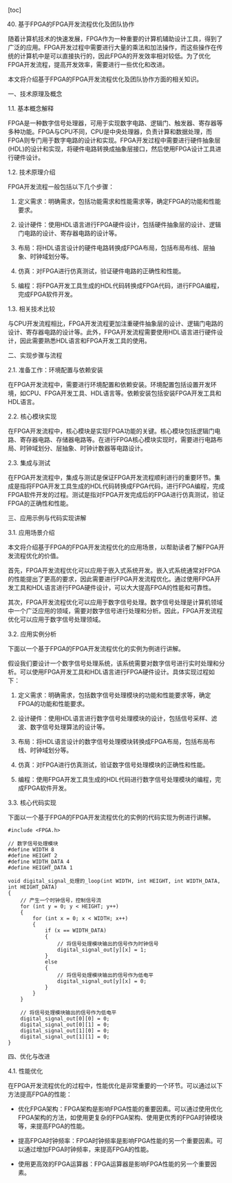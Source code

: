 
[toc]                    
                
                
40. 基于FPGA的FPGA开发流程优化及团队协作

随着计算机技术的快速发展，FPGA作为一种重要的计算机辅助设计工具，得到了广泛的应用。FPGA开发过程中需要进行大量的乘法和加法操作，而这些操作在传统的计算机中是可以直接执行的，因此FPGA的开发效率相对较低。为了优化FPGA开发流程，提高开发效率，需要进行一些优化和改进。

本文将介绍基于FPGA的FPGA开发流程优化及团队协作方面的相关知识。

一、技术原理及概念

1.1. 基本概念解释

FPGA是一种数字信号处理器，可用于实现数字电路、逻辑门、触发器、寄存器等多种功能。FPGA与CPU不同，CPU是中央处理器，负责计算和数据处理，而FPGA则专门用于数字电路的设计和实现。FPGA开发过程中需要进行硬件抽象层(HDL)的设计和实现，将硬件电路转换成抽象层接口，然后使用FPGA设计工具进行硬件设计。

1.2. 技术原理介绍

FPGA开发流程一般包括以下几个步骤：

1. 定义需求：明确需求，包括功能需求和性能需求等，确定FPGA的功能和性能要求。

2. 设计硬件：使用HDL语言进行FPGA硬件设计，包括硬件抽象层的设计、逻辑门电路的设计、寄存器电路的设计等。

3. 布局：将HDL语言设计的硬件电路转换成FPGA布局，包括布局布线、层抽象、时钟域划分等。

4. 仿真：对FPGA进行仿真测试，验证硬件电路的正确性和性能。

5. 编程：将FPGA开发工具生成的HDL代码转换成FPGA代码，进行FPGA编程，完成FPGA软件开发。

1.3. 相关技术比较

与CPU开发流程相比，FPGA开发流程更加注重硬件抽象层的设计、逻辑门电路的设计、寄存器电路的设计等。此外，FPGA开发流程需要使用HDL语言进行硬件设计，因此需要熟悉HDL语言和FPGA开发工具的使用。

二、实现步骤与流程

2.1. 准备工作：环境配置与依赖安装

在FPGA开发流程中，需要进行环境配置和依赖安装。环境配置包括设置开发环境，如CPU、FPGA开发工具、HDL语言等。依赖安装包括安装FPGA开发工具和HDL语言。

2.2. 核心模块实现

在FPGA开发流程中，核心模块是实现FPGA功能的关键。核心模块包括逻辑门电路、寄存器电路、存储器电路等。在进行FPGA核心模块实现时，需要进行电路布局、时钟域划分、层抽象、时钟计数器等电路设计。

2.3. 集成与测试

在FPGA开发流程中，集成与测试是保证FPGA开发流程顺利进行的重要环节。集成是指将FPGA开发工具生成的HDL代码转换成FPGA代码，进行FPGA编程，完成FPGA软件开发的过程。测试是指对FPGA开发完成后的FPGA进行仿真测试，验证FPGA的正确性和性能。

三、应用示例与代码实现讲解

3.1. 应用场景介绍

本文将介绍基于FPGA的FPGA开发流程优化的应用场景，以帮助读者了解FPGA开发流程优化的价值。

首先，FPGA开发流程优化可以应用于嵌入式系统开发。嵌入式系统通常对FPGA的性能提出了更高的要求，因此需要进行FPGA开发流程优化。通过使用FPGA开发工具和HDL语言进行FPGA硬件设计，可以大大提高FPGA的性能和可靠性。

其次，FPGA开发流程优化可以应用于数字信号处理。数字信号处理是计算机领域中一个广泛应用的领域，需要对数字信号进行处理和分析。因此，FPGA开发流程优化可以应用于数字信号处理领域。

3.2. 应用实例分析

下面以一个基于FPGA的FPGA开发流程优化的实例为例进行讲解。

假设我们要设计一个数字信号处理系统，该系统需要对数字信号进行实时处理和分析。可以使用FPGA开发工具和HDL语言进行FPGA硬件设计。具体实现过程如下：

1. 定义需求：明确需求，包括数字信号处理模块的功能和性能要求等，确定FPGA的功能和性能要求。

2. 设计硬件：使用HDL语言进行数字信号处理模块的设计，包括信号采样、滤波、数字信号处理算法的设计等。

3. 布局：将HDL语言设计的数字信号处理模块转换成FPGA布局，包括布局布线、时钟域划分等。

4. 仿真：对FPGA进行仿真测试，验证数字信号处理模块的正确性和性能。

5. 编程：使用FPGA开发工具生成的HDL代码进行数字信号处理模块的编程，完成FPGA软件开发。

3.3. 核心代码实现

下面以一个基于FPGA的FPGA开发流程优化的实例的代码实现为例进行讲解。

```
#include <FPGA.h>

// 数字信号处理模块
#define WIDTH 8
#define HEIGHT 2
#define WIDTH_DATA 4
#define HEIGHT_DATA 1

void digital_signal_处理的_loop(int WIDTH, int HEIGHT, int WIDTH_DATA, int HEIGHT_DATA)
{
    // 产生一个时钟信号，控制信号流
    for (int y = 0; y < HEIGHT; y++)
    {
        for (int x = 0; x < WIDTH; x++)
        {
            if (x == WIDTH_DATA)
            {
                // 将信号处理模块输出的信号作为时钟信号
                digital_signal_out[y][x] = 1;
            }
            else
            {
                // 将信号处理模块输出的信号作为低电平
                digital_signal_out[y][x] = 0;
            }
        }
    }
    
    // 将信号处理模块输出的信号作为低电平
    digital_signal_out[0][0] = 0;
    digital_signal_out[0][1] = 0;
    digital_signal_out[1][0] = 0;
    digital_signal_out[1][1] = 0;
}
```

四、优化与改进

4.1. 性能优化

在FPGA开发流程优化的过程中，性能优化是非常重要的一个环节。可以通过以下方法提高FPGA的性能：

- 优化FPGA架构：FPGA架构是影响FPGA性能的重要因素。可以通过使用优化FPGA架构的方法，如使用更复杂的FPGA架构、使用更优秀的FPGA时钟模块等，来提高FPGA的性能。

- 提高FPGA时钟频率：FPGA时钟频率是影响FPGA性能的另一个重要因素。可以通过增加FPGA时钟频率，来提高FPGA的性能。

- 使用更高效的FPGA运算器：FPGA运算器是影响FPGA性能的另一个重要因素。

